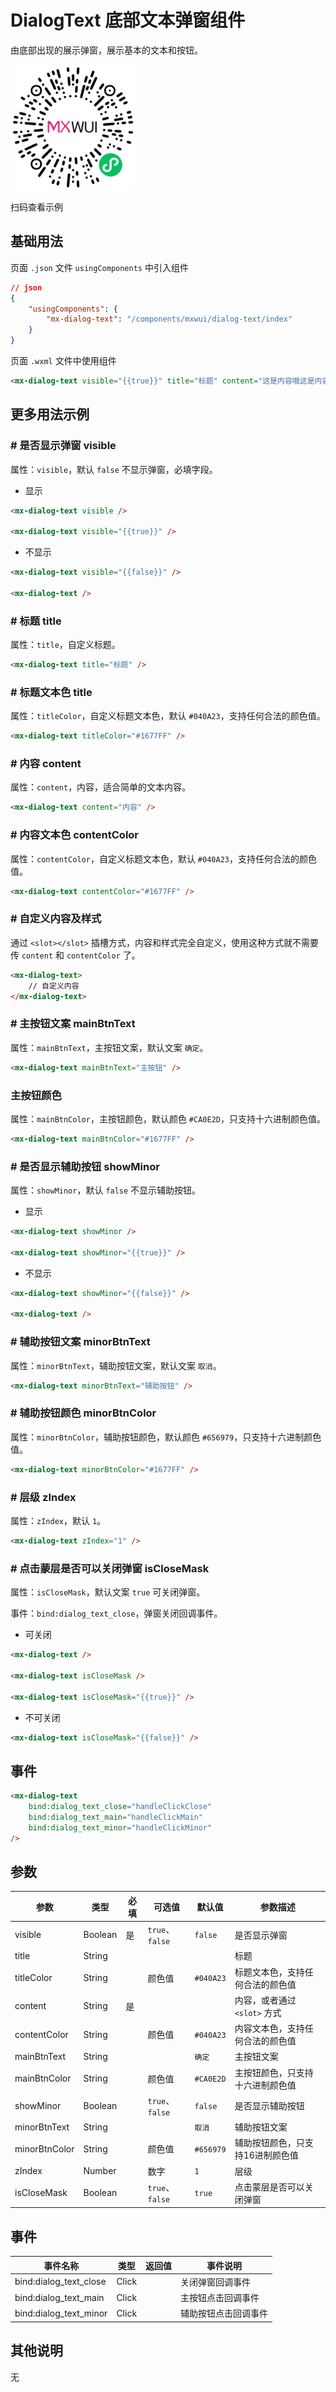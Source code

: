 # DialogText 底部文本弹窗组件

由底部出现的展示弹窗，展示基本的文本和按钮。

![扫码查看](../imgs/dialogText_qrcode.png)

扫码查看示例

## 基础用法
页面 `.json` 文件 `usingComponents` 中引入组件
```json
// json
{
    "usingComponents": {
        "mx-dialog-text": "/components/mxwui/dialog-text/index"
    }
}
```

页面 `.wxml` 文件中使用组件
```html
<mx-dialog-text visible="{{true}}" title="标题" content="这是内容哦这是内容哦这是内容哦" />
```

## 更多用法示例
### # 是否显示弹窗 visible
属性：`visible`，默认 `false` 不显示弹窗，必填字段。

- 显示
```html
<mx-dialog-text visible />

<mx-dialog-text visible="{{true}}" />
```

- 不显示
```html
<mx-dialog-text visible="{{false}}" />

<mx-dialog-text />
```

### # 标题 title
属性：`title`，自定义标题。
```html
<mx-dialog-text title="标题" />
```

### # 标题文本色 title
属性：`titleColor`，自定义标题文本色，默认 `#040A23`，支持任何合法的颜色值。
```html
<mx-dialog-text titleColor="#1677FF" />
```

### # 内容 content
属性：`content`，内容，适合简单的文本内容。
```html
<mx-dialog-text content="内容" />
```

### # 内容文本色 contentColor
属性：`contentColor`，自定义标题文本色，默认 `#040A23`，支持任何合法的颜色值。
```html
<mx-dialog-text contentColor="#1677FF" />
```

### # 自定义内容及样式
通过 `<slot></slot>` 插槽方式，内容和样式完全自定义，使用这种方式就不需要传 `content` 和 `contentColor` 了。
```html
<mx-dialog-text>
    // 自定义内容
</mx-dialog-text>
```

### # 主按钮文案 mainBtnText
属性：`mainBtnText`，主按钮文案，默认文案 `确定`。
```html
<mx-dialog-text mainBtnText="主按钮" />
```

### 主按钮颜色
属性：`mainBtnColor`，主按钮颜色，默认颜色 `#CA0E2D`，只支持十六进制颜色值。
```html
<mx-dialog-text mainBtnColor="#1677FF" />
```

### # 是否显示辅助按钮 showMinor
属性：`showMinor`，默认 `false` 不显示辅助按钮。

- 显示
```html
<mx-dialog-text showMinor />

<mx-dialog-text showMinor="{{true}}" />
```

- 不显示
```html
<mx-dialog-text showMinor="{{false}}" />

<mx-dialog-text />
```

### # 辅助按钮文案 minorBtnText
属性：`minorBtnText`，辅助按钮文案，默认文案 `取消`。
```html
<mx-dialog-text minorBtnText="辅助按钮" />
```

### # 辅助按钮颜色 minorBtnColor
属性：`minorBtnColor`，辅助按钮颜色，默认颜色 `#656979`，只支持十六进制颜色值。
```html
<mx-dialog-text minorBtnColor="#1677FF" />
```

### # 层级 zIndex
属性：`zIndex`，默认 `1`。
```html
<mx-dialog-text zIndex="1" />
```

### # 点击蒙层是否可以关闭弹窗 isCloseMask
属性：`isCloseMask`，默认文案 `true` 可关闭弹窗。

事件：`bind:dialog_text_close`，弹窗关闭回调事件。

- 可关闭
```html
<mx-dialog-text />

<mx-dialog-text isCloseMask />

<mx-dialog-text isCloseMask="{{true}}" />
```

- 不可关闭
```html
<mx-dialog-text isCloseMask="{{false}}" />
```

## 事件
```html
<mx-dialog-text 
    bind:dialog_text_close="handleClickClose" 
    bind:dialog_text_main="handleClickMain" 
    bind:dialog_text_minor="handleClickMinor" 
/>
```

<!-- ## 参数示意图
![组件参数分解示意图](../imgs/dialogBottom_params.png) -->

## 参数
|参数|类型|必填|可选值|默认值|参数描述|
|----|----|----|----|----|----|
|visible|Boolean|是|`true`、`false`|`false`|是否显示弹窗|
|title|String||||标题|
|titleColor|String||颜色值|`#040A23`|标题文本色，支持任何合法的颜色值|
|content|String|是|||内容，或者通过 `<slot>` 方式|
|contentColor|String||颜色值|`#040A23`|内容文本色，支持任何合法的颜色值|
|mainBtnText|String|||`确定`|主按钮文案|
|mainBtnColor|String||颜色值|`#CA0E2D`|主按钮颜色，只支持十六进制颜色值|
|showMinor|Boolean||`true`、`false`|`false`|是否显示辅助按钮|
|minorBtnText|String|||`取消`|辅助按钮文案|
|minorBtnColor|String||颜色值|`#656979`|辅助按钮颜色，只支持16进制颜色值|
|zIndex|Number||数字|`1`|层级|
|isCloseMask|Boolean||`true`、`false`|`true`|点击蒙层是否可以关闭弹窗|

## 事件
|事件名称|类型|返回值|事件说明|
|----|----|----|----|
|bind:dialog_text_close|Click||关闭弹窗回调事件|
|bind:dialog_text_main|Click||主按钮点击回调事件|
|bind:dialog_text_minor|Click||辅助按钮点击回调事件|

## 其他说明
无